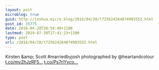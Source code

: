 ```yaml
---
layout: post
microblog: true
guid: http://joshua.micro.blog/2016/04/28/t725624264074903552.html
post_id: 35775
date: 2016-04-28T20:54:40+1100
lastmod: 2019-07-30T17:41:23+1100
type: post
url: /2016/04/28/t725624264074903552.html
---
```

Kirsten &amp;amp; Scott #marriedbyjosh photographed by @heartandcolour [t.co/mv2hJzRF5...](https://t.co/mv2hJzRF5X) [t.co/Ps7rlYyco...](https://t.co/Ps7rlYycoK)
